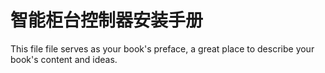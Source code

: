 # 智能柜台控制器安装手册

This file file serves as your book's preface, a great place to describe your book's content and ideas.

